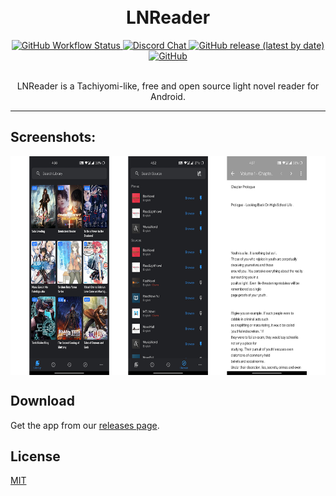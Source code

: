 <h1 align="center">
  <br>
  LNReader
  <br>
</h1>
<div align="center">
  <a href="https://github.com/LNReader/lnreader/actions/workflows/build.yml">
    <img alt="GitHub Workflow Status" src="https://img.shields.io/github/workflow/status/LNReader/lnreader/CI">
  </a>
  <a href="https://discord.gg/QdcWN4MD63">
    <img alt="Discord Chat" src="https://img.shields.io/discord/835746409357246465.svg?logo=discord&logoColor=white&logoWidth=20&labelColor=7289DA&label=Discord&color=17cf48">
  </a>
  <a href="https://github.com/LNReader/lnreader/releases/latest">
    <img alt="GitHub release (latest by date)" src="https://img.shields.io/github/v/release/LNReader/lnreader">
  </a>
  <a href="https://github.com/LNReader/lnreader/blob/main/LICENSE">
    <img alt="GitHub" src="https://img.shields.io/github/license/LNReader/lnreader">
  </a>
</div>
<br>
<p align="center">LNReader is a Tachiyomi-like, free and open source light novel reader for Android.</p>

---

## Screenshots:
<p align="center">
<img src="./.github/readme-images/screenshots.png" align="center" height="350" />
</p>

## Download
Get the app from our [releases page](https://github.com/rajarsheechatterjee/LNReader/releases).

## License
[MIT ](https://github.com/rajarsheechatterjee/lnreader/blob/main/LICENSE)
